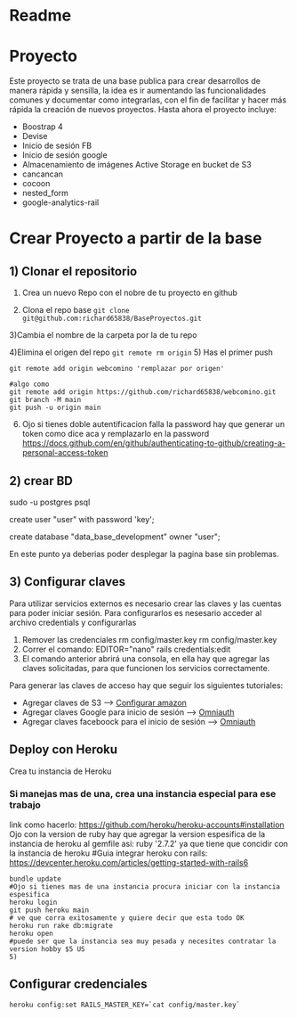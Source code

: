 # Readme

# Proyecto
Este proyecto se trata de una base publica para crear desarrollos de manera rápida y sensilla, la idea es ir aumentando las funcionalidades comunes y documentar como integrarlas, con el fin de facilitar y hacer más rápida la creación de nuevos proyectos. Hasta ahora el proyecto incluye:
- Boostrap 4
- Devise
- Inicio de sesión FB
- Inicio de sesión google
- Almacenamiento de imágenes Active Storage en bucket de S3
- cancancan
- cocoon
- nested_form
- google-analytics-rail

# Crear Proyecto a partir de la base

## 1) Clonar el repositorio

1) Crea un nuevo Repo con el nobre de tu proyecto en github

2) Clona el repo base
``` git clone git@github.com:richard65838/BaseProyectos.git ```

3)Cambia el nombre de la carpeta por la de tu repo

4)Elimina el origen del repo
``` git remote rm origin ```
5) Has el primer push

```
git remote add origin webcomino 'remplazar por origen'

#algo como
git remote add origin https://github.com/richard65838/webcomino.git
git branch -M main
git push -u origin main

```
6) Ojo si tienes doble autentificacion falla la password hay que generar un token como dice aca y remplazarlo en la password
https://docs.github.com/en/github/authenticating-to-github/creating-a-personal-access-token


## 2) crear BD
sudo -u postgres psql

create user "user" with password 'key';

create database "data_base_development" owner "user";

En este punto ya deberias poder desplegar la pagina base sin problemas.

## 3) Configurar claves

Para utilizar servicios externos es necesario crear las claves y las cuentas para poder iniciar sesión. Para configurarlos es nesesario acceder al archivo credentials y configurarlas
1. Remover las credenciales rm config/master.key rm config/master.key
2. Correr el comando: EDITOR="nano" rails credentials:edit
3. El comando anterior abrirá una consola, en ella hay que agregar las claves solicitadas, para que funcionen los servicios correctamente.

Para generar las claves de acceso hay que seguir los siguientes tutoriales:
- Agregar claves de S3 --> <a href="https://medium.com/alturasoluciones/setting-up-rails-5-active-storage-with-amazon-s3-3d158cf021ff">Configurar amazon</a>
- Agregar claves Google para inicio de sesión --> <a href="https://github.com/heartcombo/devise/wiki/OmniAuth:-Overview">Omniauth</a> 
- Agregar claves faceboock para el inicio de sesión --> <a href="https://github.com/heartcombo/devise/wiki/OmniAuth:-Overview">Omniauth</a> 

## Deploy con Heroku
Crea tu instancia de Heroku
### Si manejas mas de una, crea una instancia especial para ese trabajo
link como hacerlo: https://github.com/heroku/heroku-accounts#installation
Ojo con la version de ruby hay que agregar la version espesifica de la instancia de heroku al gemfile asi:
ruby '2.7.2' ya que tiene que concidir con la instancia de heroku
#Guia integrar heroku con rails: https://devcenter.heroku.com/articles/getting-started-with-rails6
```
bundle update
#Ojo si tienes mas de una instancia procura iniciar con la instancia espesifica
heroku login
git push heroku main
# ve que corra exitosamente y quiere decir que esta todo OK
heroku run rake db:migrate
heroku open
#puede ser que la instancia sea muy pesada y necesites contratar la version hobby $5 US
5) 
```

## Configurar credenciales
```
heroku config:set RAILS_MASTER_KEY=`cat config/master.key`
```
